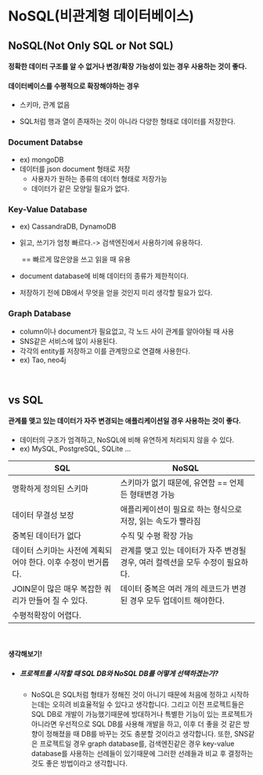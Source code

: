 # NoSQL(비관계형 데이터베이스)

## NoSQL(Not Only SQL or Not SQL)

#### 정확한 데이터 구조를 알 수 없거나 변경/확장 가능성이 있는 경우 사용하는 것이 좋다.

#### 데이터베이스를 수평적으로 확장해야하는 경우

- 스키마, 관계 없음

- SQL처럼 행과 열이 존재하는 것이 아니라 다양한 형태로 데이터를 저장한다.

### Document Databse

- ex) mongoDB
- 데이터를 json document 형태로 저장
  - 사용자가 원하는 종류의 데이터 형태로 저장가능
  - 데이터가 같은 모양일 필요가 없다.

### Key-Value Database

- ex) CassandraDB, DynamoDB

- 읽고, 쓰기가 엄청 빠르다.-> 검색엔진에서 사용하기에 유용하다.

  ​	== 빠르게 많은양을 쓰고 읽을 때 유용

- document database에 비해 데이터의 종류가 제한적이다.
- 저장하기 전에 DB에서 무엇을 얻을 것인지 미리 생각할 필요가 있다.

### Graph Database

- column이나 document가 필요없고, 각 노드 사이 관계를 알아야될 때 사용
- SNS같은 서비스에 많이 사용된다.
- 각각의 entity를 저장하고 이를 관계망으로 연결해 사용한다.
- ex) Tao, neo4j

<br/>

## vs SQL

#### 관계를 맺고 있는 데이터가 자주 변경되는 애플리케이션일 경우 사용하는 것이 좋다.

- 데이터의 구조가 엄격하고, NoSQL에 비해 유연하게 처리되지 않을 수 있다.
- ex) MySQL, PostgreSQL, SQLite ...

| SQL                                                          | NoSQL                                                        |
| ------------------------------------------------------------ | ------------------------------------------------------------ |
| 명확하게 정의된 스키마                                       | 스키마가 없기 때문에, 유연함 == 언제든 형태변경 가능         |
| 데이터 무결성 보장                                           | 애플리케이션이 필요로 하는 형식으로 저장, 읽는 속도가 빨라짐 |
| 중복된 데이터가 없다                                         | 수직 및 수평 확장 가능                                       |
| 데이터 스키마는 사전에 계획되어야 한다. 이후 수정이 번거롭다. | 관계를 맺고 있는 데이터가 자주 변경될 경우, 여러 컬렉션을 모두 수정이 필요하다. |
| JOIN문이 많은 매우 복잡한 쿼리가 만들어 질 수 있다.          | 데이터 중복은 여러 개의 레코드가 변경된 경우 모두 업데이트 해야한다. |
| 수평적확장이 어렵다.                                         |                                                              |



<br/>

#### 생각해보기!

- ##### 프로젝트를 시작할 때 SQL DB와 NoSQL DB를 어떻게 선택하겠는가?
  
  - NoSQL은 SQL처럼 형태가 정해진 것이 아니기 때문에 처음에 정하고 시작하는데는 오히려 비효율적일 수 있다고 생각합니다. 그리고 이전 프로젝트들은 SQL DB로 개발이 가능했기때문에 방대하거나 특별한 기능이 있는 프로젝트가 아니라면 우선적으로  SQL DB를 사용해 개발을 하고, 이후 더 좋을 것 같은 방향이 정해졌을 때 DB를 바꾸는 것도 충분할 것이라고 생각합니다. 또한, SNS같은 프로젝트일 경우 graph database를, 검색엔진같은 경우 key-value database를 사용하는 선례들이 있기때문에 그러한 선례들과 비교 후 결정하는 것도 좋은 방법이라고 생각합니다.

##### 